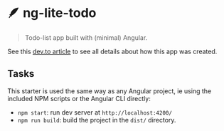 # 🪶 ng-lite-todo

> Todo-list app built with (minimal) Angular.

See this [dev.to article](WIP) to see all details about how this app was created.

## Tasks

This starter is used the same way as any Angular project, ie using the included NPM scripts or the Angular CLI directly:

- `npm start`: run dev server at `http://localhost:4200/`
- `npm run build`: build the project in the `dist/` directory.
